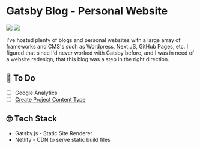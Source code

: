 # Gatsby Blog - Personal Website

![](https://img.shields.io/badge/node-v12.16.2-brightgreen) ![](https://img.shields.io/badge/npm-v6.14.4-brightgreen)

I've hosted plenty of blogs and personal websites with a large array of frameworks and CMS's such as Wordpress, Next.JS, GitHub Pages, etc. I figured that since I'd never worked with Gatsby before, and I was in need of a website redesign, that this blog was a step in the right direction.

## 🚀 To Do

- [ ] Google Analytics
- [ ] [Create Project Content Type](https://chipcullen.com/making-multiple-content-types-in-gatsby/)

## 🤓 Tech Stack

- Gatsby.js - Static Site Renderer
- Netlify - CDN to serve static build files
